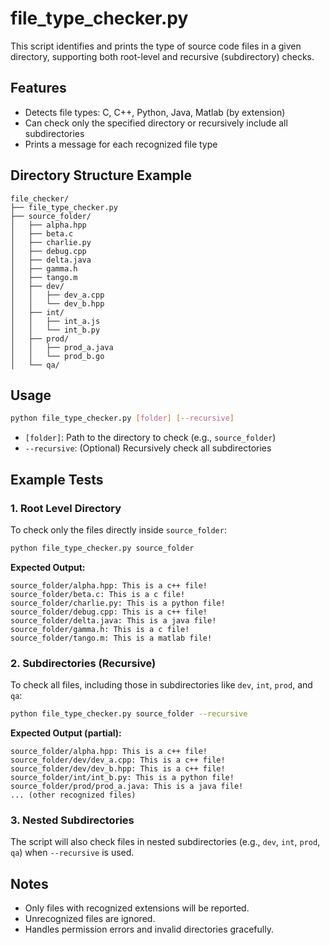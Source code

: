 # file_type_checker.py

This script identifies and prints the type of source code files in a given directory, supporting both root-level and recursive (subdirectory) checks.

## Features
- Detects file types: C, C++, Python, Java, Matlab (by extension)
- Can check only the specified directory or recursively include all subdirectories
- Prints a message for each recognized file type

## Directory Structure Example

```
file_checker/
├── file_type_checker.py
├── source_folder/
│   ├── alpha.hpp
│   ├── beta.c
│   ├── charlie.py
│   ├── debug.cpp
│   ├── delta.java
│   ├── gamma.h
│   ├── tango.m
│   ├── dev/
│   │   ├── dev_a.cpp
│   │   └── dev_b.hpp
│   ├── int/
│   │   ├── int_a.js
│   │   └── int_b.py
│   ├── prod/
│   │   ├── prod_a.java
│   │   └── prod_b.go
│   └── qa/
```

## Usage

```sh
python file_type_checker.py [folder] [--recursive]
```

- `[folder]`: Path to the directory to check (e.g., `source_folder`)
- `--recursive`: (Optional) Recursively check all subdirectories

## Example Tests

### 1. Root Level Directory
To check only the files directly inside `source_folder`:

```sh
python file_type_checker.py source_folder
```
**Expected Output:**
```
source_folder/alpha.hpp: This is a c++ file!
source_folder/beta.c: This is a c file!
source_folder/charlie.py: This is a python file!
source_folder/debug.cpp: This is a c++ file!
source_folder/delta.java: This is a java file!
source_folder/gamma.h: This is a c file!
source_folder/tango.m: This is a matlab file!
```

### 2. Subdirectories (Recursive)
To check all files, including those in subdirectories like `dev`, `int`, `prod`, and `qa`:

```sh
python file_type_checker.py source_folder --recursive
```
**Expected Output (partial):**
```
source_folder/alpha.hpp: This is a c++ file!
source_folder/dev/dev_a.cpp: This is a c++ file!
source_folder/dev/dev_b.hpp: This is a c++ file!
source_folder/int/int_b.py: This is a python file!
source_folder/prod/prod_a.java: This is a java file!
... (other recognized files)
```

### 3. Nested Subdirectories
The script will also check files in nested subdirectories (e.g., `dev`, `int`, `prod`, `qa`) when `--recursive` is used.

## Notes
- Only files with recognized extensions will be reported.
- Unrecognized files are ignored.
- Handles permission errors and invalid directories gracefully.
